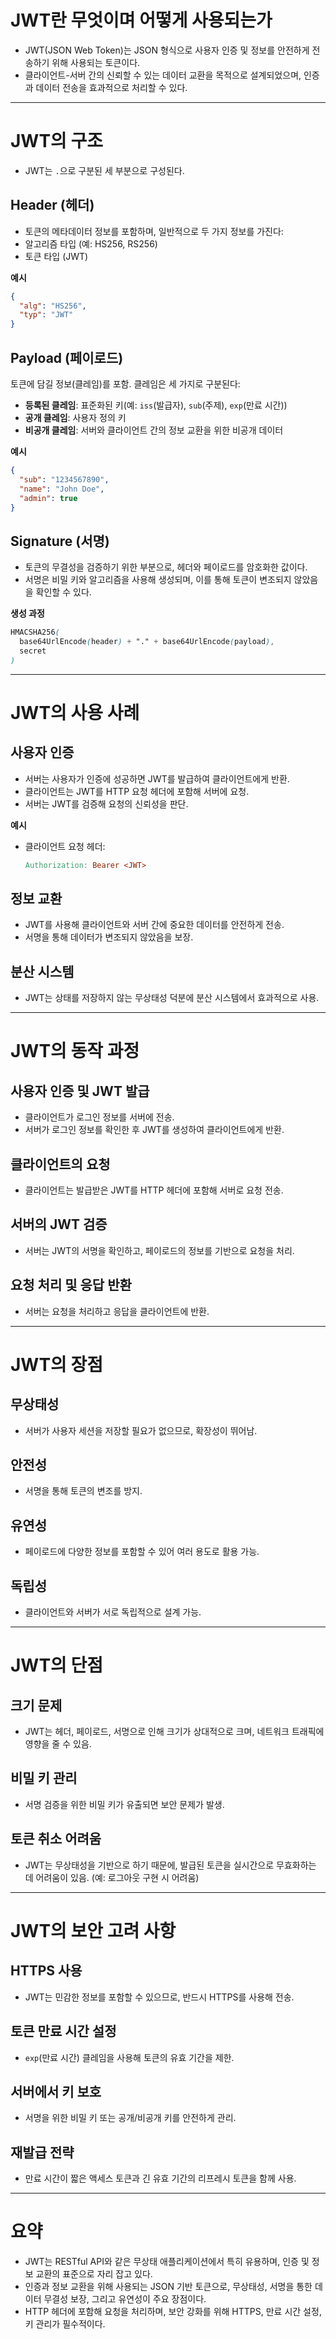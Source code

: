 # JWT란 무엇이며 어떻게 사용되는가

- JWT(JSON Web Token)는 JSON 형식으로 사용자 인증 및 정보를 안전하게 전송하기 위해 사용되는 토큰이다.
- 클라이언트-서버 간의 신뢰할 수 있는 데이터 교환을 목적으로 설계되었으며, 인증과 데이터 전송을 효과적으로 처리할 수 있다.

---

# **JWT의 구조**

- JWT는 `.`으로 구분된 세 부분으로 구성된다.

## **Header (헤더)**

- 토큰의 메타데이터 정보를 포함하며, 일반적으로 두 가지 정보를 가진다:
- 알고리즘 타입 (예: HS256, RS256)
- 토큰 타입 (JWT)

**예시**

```json
{
  "alg": "HS256",
  "typ": "JWT"
}
```

## **Payload (페이로드)**

토큰에 담길 정보(클레임)를 포함. 클레임은 세 가지로 구분된다:

- **등록된 클레임**: 표준화된 키(예: `iss`(발급자), `sub`(주제), `exp`(만료 시간))
- **공개 클레임**: 사용자 정의 키
- **비공개 클레임**: 서버와 클라이언트 간의 정보 교환을 위한 비공개 데이터

**예시**

```json
{
  "sub": "1234567890",
  "name": "John Doe",
  "admin": true
}
```

## **Signature (서명)**

- 토큰의 무결성을 검증하기 위한 부분으로, 헤더와 페이로드를 암호화한 값이다.
- 서명은 비밀 키와 알고리즘을 사용해 생성되며, 이를 통해 토큰이 변조되지 않았음을 확인할 수 있다.

**생성 과정**

```scss
HMACSHA256(
  base64UrlEncode(header) + "." + base64UrlEncode(payload),
  secret
)
```

---

# **JWT의 사용 사례**

## **사용자 인증**

- 서버는 사용자가 인증에 성공하면 JWT를 발급하여 클라이언트에게 반환.
- 클라이언트는 JWT를 HTTP 요청 헤더에 포함해 서버에 요청.
- 서버는 JWT를 검증해 요청의 신뢰성을 판단.

**예시**

- 클라이언트 요청 헤더:

    ```makefile
    Authorization: Bearer <JWT>
    ```


## **정보 교환**

- JWT를 사용해 클라이언트와 서버 간에 중요한 데이터를 안전하게 전송.
- 서명을 통해 데이터가 변조되지 않았음을 보장.

## **분산 시스템**

- JWT는 상태를 저장하지 않는 무상태성 덕분에 분산 시스템에서 효과적으로 사용.

---

# **JWT의 동작 과정**

## **사용자 인증 및 JWT 발급**

- 클라이언트가 로그인 정보를 서버에 전송.
- 서버가 로그인 정보를 확인한 후 JWT를 생성하여 클라이언트에게 반환.

## **클라이언트의 요청**

- 클라이언트는 발급받은 JWT를 HTTP 헤더에 포함해 서버로 요청 전송.

## **서버의 JWT 검증**

- 서버는 JWT의 서명을 확인하고, 페이로드의 정보를 기반으로 요청을 처리.

## **요청 처리 및 응답 반환**

- 서버는 요청을 처리하고 응답을 클라이언트에 반환.

---

# **JWT의 장점**

## **무상태성**

- 서버가 사용자 세션을 저장할 필요가 없으므로, 확장성이 뛰어남.

## **안전성**

- 서명을 통해 토큰의 변조를 방지.

## **유연성**

- 페이로드에 다양한 정보를 포함할 수 있어 여러 용도로 활용 가능.

## **독립성**

- 클라이언트와 서버가 서로 독립적으로 설계 가능.

---

# **JWT의 단점**

## **크기 문제**

- JWT는 헤더, 페이로드, 서명으로 인해 크기가 상대적으로 크며, 네트워크 트래픽에 영향을 줄 수 있음.

## **비밀 키 관리**

- 서명 검증을 위한 비밀 키가 유출되면 보안 문제가 발생.

## **토큰 취소 어려움**

- JWT는 무상태성을 기반으로 하기 때문에, 발급된 토큰을 실시간으로 무효화하는 데 어려움이 있음. (예: 로그아웃 구현 시 어려움)

---

# **JWT의 보안 고려 사항**

## **HTTPS 사용**

- JWT는 민감한 정보를 포함할 수 있으므로, 반드시 HTTPS를 사용해 전송.

## **토큰 만료 시간 설정**

- `exp`(만료 시간) 클레임을 사용해 토큰의 유효 기간을 제한.

## **서버에서 키 보호**

- 서명을 위한 비밀 키 또는 공개/비공개 키를 안전하게 관리.

## **재발급 전략**

- 만료 시간이 짧은 액세스 토큰과 긴 유효 기간의 리프레시 토큰을 함께 사용.

---

# 요약

- JWT는 RESTful API와 같은 무상태 애플리케이션에서 특히 유용하며, 인증 및 정보 교환의 표준으로 자리 잡고 있다.
- 인증과 정보 교환을 위해 사용되는 JSON 기반 토큰으로, 무상태성, 서명을 통한 데이터 무결성 보장, 그리고 유연성이 주요 장점이다.
- HTTP 헤더에 포함해 요청을 처리하며, 보안 강화를 위해 HTTPS, 만료 시간 설정, 키 관리가 필수적이다.